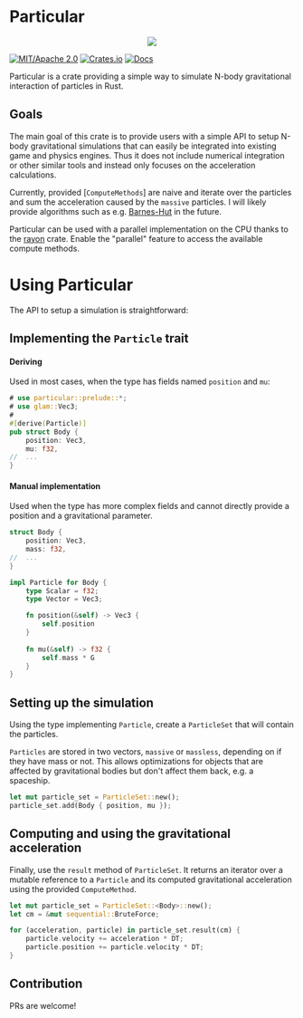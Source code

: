# Particular

<p align="center">
  <img src="./particular-showcase.gif">
</p>

[![MIT/Apache 2.0](https://img.shields.io/badge/license-MIT%2FApache-blue.svg)](https://github.com/canleskis/particular#license)
[![Crates.io](https://img.shields.io/crates/v/particular)](https://crates.io/crates/particular)
[![Docs](https://docs.rs/particular/badge.svg)](https://docs.rs/particular)

Particular is a crate providing a simple way to simulate N-body gravitational interaction of particles in Rust.

## Goals

The main goal of this crate is to provide users with a simple API to setup N-body gravitational simulations that can easily be integrated into existing game and physics engines.
Thus it does not include numerical integration or other similar tools and instead only focuses on the acceleration calculations.

Currently, provided [`ComputeMethods`] are naive and iterate over the particles and sum the acceleration caused by the `massive` particles.
I will likely provide algorithms such as e.g. [Barnes-Hut](https://en.wikipedia.org/wiki/Barnes%E2%80%93Hut_simulation) in the future.

Particular can be used with a parallel implementation on the CPU thanks to the [rayon](https://github.com/rayon-rs/rayon) crate. Enable the "parallel" feature to access the available compute methods.

# Using Particular

The API to setup a simulation is straightforward:

## Implementing the `Particle` trait

#### Deriving

Used in most cases, when the type has fields named `position` and `mu`:

```rust
# use particular::prelude::*;
# use glam::Vec3;
#
#[derive(Particle)]
pub struct Body {
    position: Vec3,
    mu: f32,
//  ...
}
```

#### Manual implementation

Used when the type has more complex fields and cannot directly provide a position and a gravitational parameter.

```rust
struct Body {
    position: Vec3,
    mass: f32,
//  ...
}

impl Particle for Body {
    type Scalar = f32;
    type Vector = Vec3;

    fn position(&self) -> Vec3 {
        self.position
    }
    
    fn mu(&self) -> f32 {
        self.mass * G
    }
}
```

## Setting up the simulation

Using the type implementing `Particle`, create a `ParticleSet` that will contain the particles.

`Particles` are stored in two vectors, `massive` or `massless`, depending on if they have mass or not.
This allows optimizations for objects that are affected by gravitational bodies but don't affect them back, e.g. a spaceship.

```rust
let mut particle_set = ParticleSet::new();
particle_set.add(Body { position, mu });
```

## Computing and using the gravitational acceleration

Finally, use the `result` method of `ParticleSet`.
It returns an iterator over a mutable reference to a `Particle` and its computed gravitational acceleration using the provided `ComputeMethod`.

```rust
let mut particle_set = ParticleSet::<Body>::new();
let cm = &mut sequential::BruteForce;

for (acceleration, particle) in particle_set.result(cm) {
    particle.velocity += acceleration * DT;
    particle.position += particle.velocity * DT;
}
```

## Contribution

PRs are welcome!
